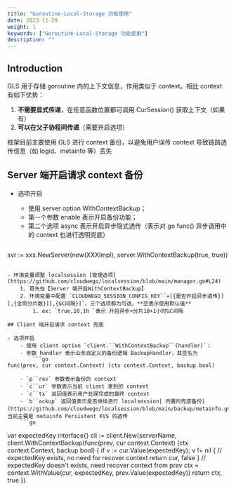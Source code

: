 ```yaml
---
title: "Goroutine-Local-Storage 功能使用"
date: 2023-11-29
weight: 1
keywords: ["Goroutine-Local-Storage 功能使用"]
description: ""
---
```


## Introduction

GLS 用于存储 goroutine 内的上下文信息，作用类似于 context。相比 context 有如下优势：

1. **不需要显式传递**，在任意函数位置都可调用 CurSession() 获取上下文（如果有）
2. **可以在父子****协程****间传递**（需要开启选项）

框架目前主要使用 GLS 进行 context 备份，以避免用户误传 context 导致链路透传信息（如 logid、metainfo 等）丢失

## Server 端开启请求 context 备份

- 选项开启
  - 使用 server option WithContextBackup；
  - 第一个参数 enable 表示开启备份功能；
  - 第二个选项 async 表示开启异步隐式透传（表示对 go func() 异步调用中的 context 也进行透明兜底）

  ```go
  ```

svr := xxx.NewServer(new(XXXImpl), server.WithContextBackup(true, true))

```

- 环境变量调整 localsession [管理选项](https://github.com/cloudwego/localsession/blob/main/manager.go#L24)
	1. 首先在【Server 端开启WithContextBackup】
	2. 环境变量中配置 `CLOUDWEGO_SESSION_CONFIG_KEY``=[{是否开启异步透传}][,{全局分片数}][,{GC间隔}]`，三个选项都为可选，**空表示使用默认值**
		1. ex: `true,10,1h `表示 开启异步+分片10+1小时GC间隔

## Client 端开启请求 context 兜底

- 选项开启
	- 使用 client option `client.``WithContextBackup``(handler)`；
	- 参数 handler 表示业务自定义的备份逻辑 BackupHandler，其签名为 
		```go
func(prev, cur context.Context) (ctx context.Context, backup bool)

```

```
	- `p``rev` 参数表示备份的 context
	- `c``ur` 参数表示当前 client 拿到的 context
	- `c``tx` 返回值表示用户处理完成的最终 context
	- `b``ackup` 返回值表示是否继续进行 localsession[ 内置的兜底备份](https://github.com/cloudwego/localsession/blob/main/backup/metainfo.go#L54)，当前主要是 metainfo Persistent KVS 的透传
	```go
```

var expectedKey interface{}
cli := client.New(serverName, client.WithContextBackup(func(prev, cur context.Context) (ctx context.Context, backup bool) {
if v := cur.Value(expectedKey); v != nil {
// expectedKey exists, no need for recover context
return cur, false
}
// expectedKey doesn't exists, need recover context from prev
ctx = context.WithValue(cur, expectedKey, prev.Value(expectedKey))
return ctx, true
})

```
```
